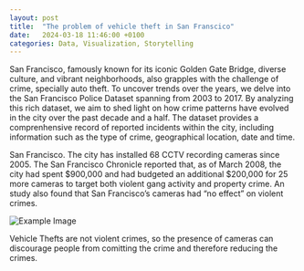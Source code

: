 ```yaml
---
layout: post
title:  "The problem of vehicle theft in San Franscico"
date:   2024-03-18 11:46:00 +0100
categories: Data, Visualization, Storytelling
---
```


San Francisco, famously known for its iconic Golden Gate Bridge, diverse culture, and vibrant neighborhoods, also grapples with the challenge of crime, specially auto theft. To uncover trends over the years,  we delve into the San Francisco Police Dataset spanning from 2003 to 2017. By analyzing this rich dataset, we aim to shed light on how crime patterns have evolved in the city over the past decade and a half. The dataset provides a comprenhensive record of reported incidents within the city, including information such as the type of crime, geographical location, date and time. 

San Francisco. The city has installed 68 CCTV recording cameras since 2005. The San
Francisco Chronicle reported that, as of March 2008, the city had spent $900,000 and
had budgeted an additional $200,000 for 25 more cameras to target both violent gang
activity and property crime. An study also found that San Francisco’s cameras had “no effect” on violent
crimes.

![Example Image](C:\Users\jdiaz\jesusdp-drcmr.github.io\assets\images\descarga.png)

Vehicle Thefts are not violent crimes, so the presence of cameras can discourage people from comitting the crime and therefore reducing the crimes. 


[jekyll-docs]: https://jekyllrb.com/docs/home
[jekyll-gh]:   https://github.com/jekyll/jekyll
[jekyll-talk]: https://talk.jekyllrb.com/
